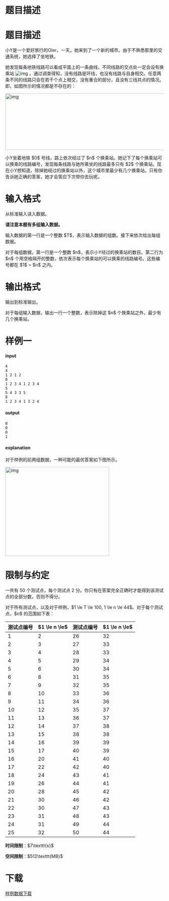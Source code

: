 # 题目描述


# 题目描述


<p>小Y是一个爱好旅行的OIer。一天，她来到了一个新的城市。由于不熟悉那里的交通系统，她选择了坐地铁。</p>
<p>她发现每条地铁线路可以看成平面上的一条曲线，不同线路的交点处一定会设有换乘站 <img src="/source/uoj/338/img/aHR0cHM6Ly9pLmxvbGkubmV0LzIwMTgvMDkvMTkvNWJhMWU4NGNkNGRkNS5wbmc=.png" alt="img"/> 。通过调查得知，没有线路是环线，也没有线路与自身相交。任意两条不同的线路只会在若干个点上相交，没有重合的部分，且没有三线共点的情况。即，如图所示的情况都是不存在的：</p>
<p> <img src="/source/uoj/338/img/aHR0cHM6Ly9pLmxvbGkubmV0LzIwMTgvMDkvMTkvNWJhMWU4NGY1MzM4OS5wbmc=.png" alt="img" width="812" height="180"/></p>
<p>小Y坐着地铁 $0$ 号线，路上依次经过了 $n$ 个换乘站。她记下了每个换乘站可以换乘的线路编号，发现每条线路与她所乘坐的线路最多只有 $2$ 个换乘站。现在小Y想知道，除掉她经过的换乘站以外，这个城市里最少有几个换乘站。只有你告诉她正确的答案，她才会答应下次带你去玩呢。</p>

# 输入格式


<p>从标准输入读入数据。</p>
<p><strong>请注意本题有多组输入数据。</strong></p>
<p>输入数据的第一行是一个整数 $T$，表示输入数据的组数。接下来依次给出每组数据。</p>
<p>对于每组数据，第一行是一个整数 $n$，表示小Y经过的换乘站的数目。第二行为 $n$ 个用空格隔开的整数，依次表示每个换乘站的可以换乘的线路编号。这些编号都在 $1$ ~ $n$ 之内。</p>

# 输出格式


<p>输出到标准输出。</p>
<p>对于每组输入数据，输出一行一个整数，表示除掉这 $n$ 个换乘站之外，最少有几个换乘站。</p>

# 样例一


<h4>input</h4>
<pre><code class="sh_plain">4
4
1 2 1 2
8
1 2 3 4 1 2 3 4
5
5 4 3 3 5
8
1 2 3 4 1 3 2 4</code></pre>
<h4>output</h4>
<pre><code class="sh_plain">0
0
0
1</code></pre>
<h4>explanation</h4>
<p>对于样例的前两组数据，一种可能的最优答案如下图所示。</p>
<p> <img src="/source/uoj/338/img/aHR0cHM6Ly9pLmxvbGkubmV0LzIwMTgvMDkvMTkvNWJhMWU4NGVhYzM2Yy5wbmc=.png" alt="img" width="330" height="283"/></p>

# 限制与约定


<p>一共有 50 个测试点，每个测试点 2 分。你只有在答案完全正确时才能得到该测试点的全部分数，否则不得分。</p>
<p>对于所有测试点，以及对于样例，$1 \le T \le 100, 1 \le n \le 44$。对于每个测试点，$n$ 的范围如下表：</p>
<table class="table table-bordered table-text-center table-vertical-middle"><thead><tr><th rowspan="1">测试点编号</th><th rowspan="1">$1 \le n \le$</th><th rowspan="1">测试点编号</th><th rowspan="1">$1 \le n \le$</th></tr></thead><tbody><tr><td rowspan="1">1</td><td rowspan="1">2</td><td rowspan="1">26</td><td rowspan="1">32</td></tr><tr><td rowspan="1">2</td><td rowspan="1">3</td><td rowspan="1">27</td><td rowspan="1">33</td></tr><tr><td rowspan="1">3</td><td rowspan="1">4</td><td rowspan="1">28</td><td rowspan="1">33</td></tr><tr><td rowspan="1">4</td><td rowspan="1">5</td><td rowspan="1">29</td><td rowspan="1">34</td></tr><tr><td rowspan="1">5</td><td rowspan="1">6</td><td rowspan="1">30</td><td rowspan="1">34</td></tr><tr><td rowspan="1">6</td><td rowspan="1">8</td><td rowspan="1">31</td><td rowspan="1">35</td></tr><tr><td rowspan="1">7</td><td rowspan="1">9</td><td rowspan="1">32</td><td rowspan="1">35</td></tr><tr><td rowspan="1">8</td><td rowspan="1">10</td><td rowspan="1">33</td><td rowspan="1">36</td></tr><tr><td rowspan="1">9</td><td rowspan="1">11</td><td rowspan="1">34</td><td rowspan="1">36</td></tr><tr><td rowspan="1">10</td><td rowspan="1">12</td><td rowspan="1">35</td><td rowspan="1">37</td></tr><tr><td rowspan="1">11</td><td rowspan="1">13</td><td rowspan="1">36</td><td rowspan="1">37</td></tr><tr><td rowspan="1">12</td><td rowspan="1">14</td><td rowspan="1">37</td><td rowspan="1">38</td></tr><tr><td rowspan="1">13</td><td rowspan="1">15</td><td rowspan="1">38</td><td rowspan="1">38</td></tr><tr><td rowspan="1">14</td><td rowspan="1">16</td><td rowspan="1">39</td><td rowspan="1">39</td></tr><tr><td rowspan="1">15</td><td rowspan="1">17</td><td rowspan="1">40</td><td rowspan="1">39</td></tr><tr><td rowspan="1">16</td><td rowspan="1">20</td><td rowspan="1">41</td><td rowspan="1">40</td></tr><tr><td rowspan="1">17</td><td rowspan="1">22</td><td rowspan="1">42</td><td rowspan="1">40</td></tr><tr><td rowspan="1">18</td><td rowspan="1">24</td><td rowspan="1">43</td><td rowspan="1">41</td></tr><tr><td rowspan="1">19</td><td rowspan="1">26</td><td rowspan="1">44</td><td rowspan="1">41</td></tr><tr><td rowspan="1">20</td><td rowspan="1">28</td><td rowspan="1">45</td><td rowspan="1">42</td></tr><tr><td rowspan="1">21</td><td rowspan="1">30</td><td rowspan="1">46</td><td rowspan="1">42</td></tr><tr><td rowspan="1">22</td><td rowspan="1">30</td><td rowspan="1">47</td><td rowspan="1">43</td></tr><tr><td rowspan="1">23</td><td rowspan="1">31</td><td rowspan="1">48</td><td rowspan="1">43</td></tr><tr><td rowspan="1">24</td><td rowspan="1">31</td><td rowspan="1">49</td><td rowspan="1">44</td></tr><tr><td rowspan="1">25</td><td rowspan="1">32</td><td rowspan="1">50</td><td rowspan="1">44</td></tr></tbody></table><p><strong>时间限制</strong>：$7\texttt{s}$</p>
<p><strong>空间限制</strong>：$512\texttt{MB}$</p>

# 下载


<p><a href="http://uoj.ac/download.php?type=problem&amp;id=338">样例数据下载</a></p>
